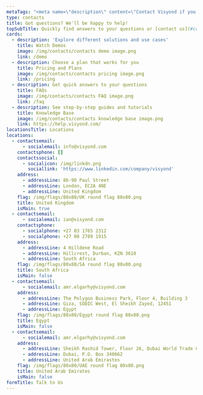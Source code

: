 ```yaml
---
metaTags: "<meta name=\"description\" content=\"Contact Visyond if you have any questions or inquiries about our product!\">\r\n\r\n<meta name=\"keywords\" content=\"Contact Visyond, Visyond email, Visyond phone, Visyond telephone, Visyond address, Visyond Mail, Visyond Linkedin, Visyond Twitter, Visyond Facebook\">"
type: contacts
title: Got questions? We'll be happy to help!
topSubTitle: Quickly find answers to your questions or [contact us](#contactUs).
cards:
  - description: 'Explore different solutions and use cases'
    title: Watch Demos
    image: /img/contacts/contacts demo image.png
    link: /demo
  - description: Choose a plan that works for you
    title: Pricing and Plans
    image: /img/contacts/contacts pricing image.png
    link: /pricing
  - description: Get quick answers to your questions
    title: FAQs
    image: /img/contacts/contacts FAQ image.png
    link: /faq
  - description: See step-by-step guides and tutorials
    title: Knowledge Base
    image: /img/contacts/contacts knowledge base image.png
    link: https://help.visyond.com/
locationsTitle: Locations
locations:
  - contactsemail:
      - socialemail: info@visyond.com
    contactsphone: []
    contactssocial:
      - socialicon: /img/linkdn.png
        sociallink: 'https://www.linkedin.com/company/visyond' 
    address:
      - addressLine: 86-90 Paul Street
      - addressLine: London, EC2A 4NE
      - addressLine: United Kingdom
    flag: /img/flags/80x80/UK round flag 80x80.png
    title: United Kingdom
    isMain: true
  - contactsemail:
      - socialemail: ian@visyond.com
    contactsphone:
      - socialphone: +27 03 1765 2312
      - socialphone: +27 08 2789 1915
    address:
      - addressLine: 4 Hilldene Road 
      - addressLine: Hillcrest, Durban, KZN 3610
      - addressLine: South Africa
    flag: /img/flags/80x80/SA round flag 80x80.png
    title: South Africa
    isMain: false
  - contactsemail:
      - socialemail: amr.elgarhy@visyond.com
    address:
      - addressLine: The Polygon Business Park, Floor 4, Building 3
      - addressLine: Giza, SODIC West, El Sheikh Zayed, 12451
      - addressLine: Egypt
    flag: /img/flags/80x80/Egypt round flag 80x80.png
    title: Egypt
    isMain: false
  - contactsemail:
      - socialemail: amr.elgarhy@visyond.com
    address:
      - addressLine: Sheikh Rashid Tower, Floor 26, Dubai World Trade Centre
      - addressLine: Dubai, P.O. Box 340662
      - addressLine: United Arab Emirastes
    flag: /img/flags/80x80/UAE round flag 80x80.png
    title: United Arab Emirates
    isMain: false
formTitle: Talk to Us
---
```


